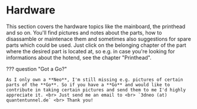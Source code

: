 <link rel=”manifest” href=”docs/manifest.webmanifest”>

# Hardware
This section covers the hardware topics like the mainboard, the printhead and so on. You'll find pictures and notes about the parts, how to disassamble or maintenace them and sometimes also suggestions for spare parts which could be used. Just click on the belonging chapter of the part where the desired part is located at, so e.g. in case you're looking for informations about the hotend, see the chapter "Printhead".  

??? question "Got a Go?"  

    As I only own a **Neo**, I'm still missing e.g. pictures of certain parts of the **Go**. So if you have a **Go** and would like to contribute in taking certain pictures and send them to me I'd highly appreciate it. <br> Just send me an email to <br> `3dneo (at) quantentunnel.de` <br> Thank you! 
